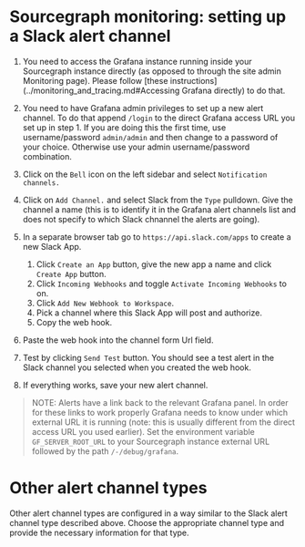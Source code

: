 # Sourcegraph monitoring: setting up a Slack alert channel

1. You need to access the Grafana instance running inside your Sourcegraph instance directly (as opposed to through the 
site admin Monitoring page). Please follow [these instructions](../monitoring_and_tracing.md#Accessing Grafana directly)
 to do that.

1. You need to have Grafana admin privileges to set up a new alert channel. To do that append `/login` to the direct
 Grafana access URL you set up in step 1. If you are doing this the first time, use username/password `admin/admin` and
 then change to a password of your choice. Otherwise use your admin username/password combination.
 
1. Click on the `Bell` icon on the left sidebar and select `Notification channels.`

1. Click on `Add Channel.` and select Slack from the `Type` pulldown. Give the channel a name (this is to identify it 
in the Grafana alert channels list and does not specify to which Slack chnannel the alerts are going).

1. In a separate browser tab go to `https://api.slack.com/apps` to create a new Slack App.

    1. Click `Create an App` button, give the new app a name and click `Create App` button.
    1. Click `Incoming Webhooks` and toggle `Activate Incoming Webhooks` to on.
    1. Click `Add New Webhook to Workspace`.
    1. Pick a channel where this Slack App will post and authorize.
    1. Copy the web hook.

1. Paste the web hook into the channel form Url field.

1. Test by clicking `Send Test` button. You should see a test alert in the Slack channel you selected when you created
the web hook.

1. If everything works, save your new alert channel.

> NOTE: Alerts have a link back to the relevant Grafana panel. In order for these links to work properly Grafana needs
> to know under which external URL it is running (note: this is usually different from the direct access URL you used
> earlier). Set the environment variable `GF_SERVER_ROOT_URL` to your Sourcegraph instance external URL followed
> by the path `/-/debug/grafana`.

# Other alert channel types

Other alert channel types are configured in a way similar to the Slack alert channel type described above. Choose the
appropriate channel type and provide the necessary information for that type. 
 
    
